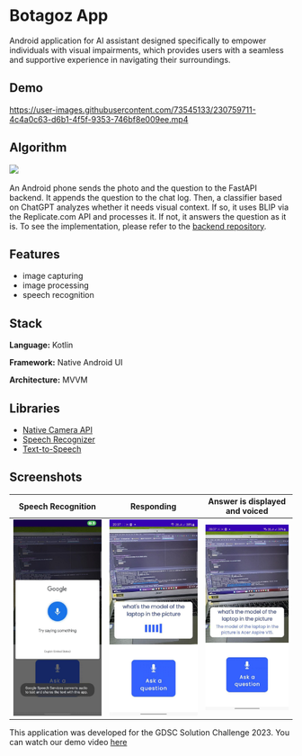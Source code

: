 # Botagoz App
Android application for AI assistant designed specifically to empower individuals with visual impairments, which provides
users with a seamless and supportive experience in navigating their surroundings. 

## Demo

https://user-images.githubusercontent.com/73545133/230759711-4c4a0c63-d6b1-4f5f-9353-746bf8e009ee.mp4


## Algorithm

<img src="assets/algorithm.png" width="750">

An Android phone sends the photo and the question to the FastAPI backend. It appends the question to the chat log. Then, a classifier based on ChatGPT analyzes whether it needs visual context. If so, it uses BLIP via the Replicate.com API and processes it. If not, it answers the question as it is. To see the implementation, please refer to the [backend repository](https://github.com/armanbolatov/botagoz_app_backend).

## Features
- image capturing
- image processing
- speech recognition

## Stack

**Language:** Kotlin

**Framework:** Native Android UI

**Architecture:** MVVM

## Libraries
- [Native Camera API](https://github.com/android/camera-samples)
- [Speech Recognizer](https://developer.android.com/reference/kotlin/android/speech/SpeechRecognizer)
- [Text-to-Speech](https://developer.android.com/reference/kotlin/android/speech/tts/TextToSpeech)

## Screenshots
Speech Recognition | Responding | Answer is displayed and voiced
--- | --- | --- 
<img src="assets/speech_recognizer.jpg" width="250"> | <img src="assets/responding.jpg" width="250"> | <img src="assets/answer.jpg" width="250"> 


This application was developed for the GDSC Solution Challenge 2023. You can watch our demo video [here](https://www.youtube.com/watch?v=QowrdfgAubo)
